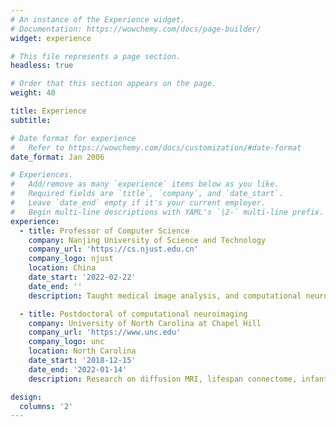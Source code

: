 ```yaml
---
# An instance of the Experience widget.
# Documentation: https://wowchemy.com/docs/page-builder/
widget: experience

# This file represents a page section.
headless: true

# Order that this section appears on the page.
weight: 40

title: Experience
subtitle:

# Date format for experience
#   Refer to https://wowchemy.com/docs/customization/#date-format
date_format: Jan 2006

# Experiences.
#   Add/remove as many `experience` items below as you like.
#   Required fields are `title`, `company`, and `date_start`.
#   Leave `date_end` empty if it's your current employer.
#   Begin multi-line descriptions with YAML's `|2-` multi-line prefix.
experience:
  - title: Professor of Computer Science
    company: Nanjing University of Science and Technology
    company_url: 'https://cs.njust.edu.cn'
    company_logo: njust
    location: China
    date_start: '2022-02-22'
    date_end: ''
    description: Taught medical image analysis, and computational neuroimaging.

  - title: Postdoctoral of computational neuroimaging
    company: University of North Carolina at Chapel Hill
    company_url: 'https://www.unc.edu'
    company_logo: unc
    location: North Carolina
    date_start: '2018-12-15'
    date_end: '2022-01-14'
    description: Research on diffusion MRI, lifespan connectome, infant brain development.

design:
  columns: '2'
---
```

